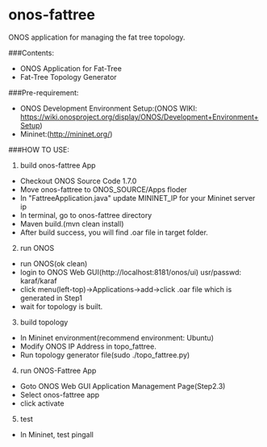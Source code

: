 # onos-fattree
ONOS application for managing the fat tree topology. 

###Contents:
- ONOS Application for Fat-Tree
- Fat-Tree Topology Generator

###Pre-requirement:
- ONOS Development Environment Setup:(ONOS WIKI: https://wiki.onosproject.org/display/ONOS/Development+Environment+Setup)
- Mininet:(http://mininet.org/)

###HOW TO USE:
1. build onos-fattree App
- Checkout ONOS Source Code 1.7.0
- Move onos-fattree to ONOS_SOURCE/Apps floder
- In "FattreeApplication.java" update MININET_IP for your Mininet server ip
- In terminal, go to onos-fattree directory
- Maven build.(mvn clean install)
- After build success, you will find .oar file in target folder.

2. run ONOS
- run ONOS(ok clean)
- login to ONOS Web GUI(http://localhost:8181/onos/ui) usr/passwd: karaf/karaf
- click menu(left-top)->Applications->add->click .oar file which is generated in Step1
- wait for topology is built.

3. build topology

- In Mininet environment(recommend environment: Ubuntu)
- Modify ONOS IP Address in topo_fattree.
- Run topology generator file(sudo ./topo_fattree.py)

4. run ONOS-Fattree App
- Goto ONOS Web GUI Application Management Page(Step2.3)
- Select onos-fattree app
- click activate

5. test
- In Mininet, test pingall
